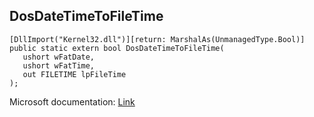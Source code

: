 ## DosDateTimeToFileTime

```
[DllImport("Kernel32.dll")][return: MarshalAs(UnmanagedType.Bool)]
public static extern bool DosDateTimeToFileTime(
   ushort wFatDate,
   ushort wFatTime,
   out FILETIME lpFileTime
);
```

Microsoft documentation: [Link](https://learn.microsoft.com/en-us/windows/win32/api/winbase/nf-winbase-dosdatetimetofiletime)
